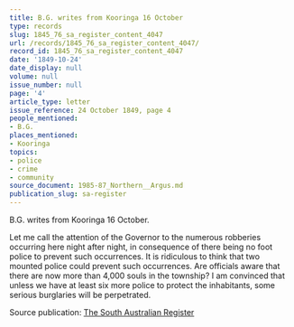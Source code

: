 ```yaml
---
title: B.G. writes from Kooringa 16 October
type: records
slug: 1845_76_sa_register_content_4047
url: /records/1845_76_sa_register_content_4047/
record_id: 1845_76_sa_register_content_4047
date: '1849-10-24'
date_display: null
volume: null
issue_number: null
page: '4'
article_type: letter
issue_reference: 24 October 1849, page 4
people_mentioned:
- B.G.
places_mentioned:
- Kooringa
topics:
- police
- crime
- community
source_document: 1985-87_Northern__Argus.md
publication_slug: sa-register
---
```


B.G. writes from Kooringa 16 October.

Let me call the attention of the Governor to the numerous robberies occurring here night after night, in consequence of there being no foot police to prevent such occurrences.  It is ridiculous to think that two mounted police could prevent such occurrences.  Are officials aware that there are now more than 4,000 souls in the township?  I am convinced that unless we have at least six more police  to protect the inhabitants, some serious burglaries will be perpetrated.

Source publication: [The South Australian Register](/publications/sa-register/)
